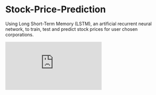 # Stock-Price-Prediction
Using Long Short-Term Memory (LSTM), an artificial recurrent neural network, to train, test and predict stock prices for user chosen corporations.

![Quad Chart](https://github.com/KSukher/Stock-Price-Prediction/blob/main/Stock%20Market%20Price%20Predicting%20with%20LSTM%20(Quad%20Chart).pdf)
